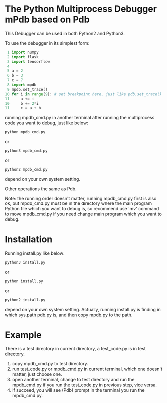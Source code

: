 # The Python Multiprocess Debugger mPdb based on Pdb
This Debugger can be used in both Python2 and Python3. 

To use the debugger in its simplest form:
```python
 1 import numpy
 2 import flask
 3 import tensorflow
 4
 5 a = 2
 6 b = 3
 7 c = 7
 8 import mpdb
 9 mpdb.set_trace()
10 for i in range(9): # set breakpoint here, just like pdb.set_trace()
11     a += i
10     b += 2*i
11     c = a + b
```
running mpdb_cmd.py in another terminal after running the multiprocess code
you want to debug, just like below:
```bash
python mpdb_cmd.py
```
or 
```bash
python3 mpdb_cmd.py
```
or
```bash
python2 mpdb_cmd.py
```
depend on your own system setting.

Other operations the same as Pdb.

Note: the running order doesn't matter, running mpdb_cmd.py first is also ok, but
mpdb_cmd.py must be in the directory where the main program Python file
which you want to debug is, so recommend use 'mv' command to move mpdb_cmd.py
if you need change main program which you want to debug.

# Installation
Running install.py like below:
```bash
python3 install.py
```
or
```bash
python install.py
```
or
```bash
python2 install.py
```
depend on your own system setting.
Actually, running install.py is finding in which sys.path pdb.py is, and then copy mpdb.py to the path.

# Example
There is a test directory in current directory, a test_code.py is in test directory.
1. copy mpdb_cmd.py to test directory.
2. run test_code.py or mpdb_cmd.py in current terminal, which one doesn't matter, just choose one.
3. open another terminal, change to test directory and run the mpdb_cmd.py if you run the test_code.py 
in previous step, vice versa.
4. if succeed, you will see (Pdb) prompt in the terminal you run the mpdb_cmd.py.     





 



